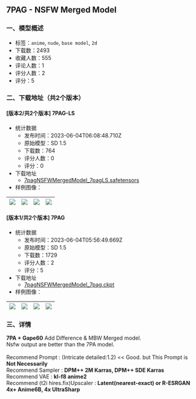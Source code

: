 ## 7PAG - NSFW Merged Model
### 一、模型概述

- 标签：`anime`, `nude`, `base model`, `2d`
- 下载数：2493
- 收藏人数：555
- 评论人数：1
- 评分人数：2
- 评分：5

### 二、下载地址（共2个版本）

#### [版本2/共2个版本] 7PAG-LS

- 统计数据
  - 发布时间：2023-06-04T06:08:48.710Z
  - 原始模型：SD 1.5
  - 下载数：764
  - 评分人数：0
  - 评分：0
- 下载地址
  - [7pagNSFWMergedModel_7pagLS.safetensors](https://civitai.com/api/download/models/88900)
- 样例图像：

| <img src="https://image.civitai.com/xG1nkqKTMzGDvpLrqFT7WA/b2944845-71ac-4dd2-9602-e062a4f8d3d7/width=450/1024007.jpeg" /> | <img src="https://image.civitai.com/xG1nkqKTMzGDvpLrqFT7WA/258d0eef-6e71-4602-a5c8-6b9f868f832e/width=450/1024019.jpeg" /> | <img src="https://image.civitai.com/xG1nkqKTMzGDvpLrqFT7WA/5955217e-190c-43cd-b37c-cb4924b194ae/width=450/1024010.jpeg" /> | <img src="https://image.civitai.com/xG1nkqKTMzGDvpLrqFT7WA/2d5c17f6-e35c-4120-ace0-c517346d85c0/width=450/1024006.jpeg" /> |
| ---- | ---- | ---- | ---- |

#### [版本1/共2个版本] 7PAG

- 统计数据
  - 发布时间：2023-06-04T05:56:49.669Z
  - 原始模型：SD 1.5
  - 下载数：1729
  - 评分人数：2
  - 评分：5
- 下载地址
  - [7pagNSFWMergedModel_7pag.ckpt](https://civitai.com/api/download/models/20240)
- 样例图像：

| <img src="https://image.civitai.com/xG1nkqKTMzGDvpLrqFT7WA/8a267068-813c-4995-cd0a-919b92293700/width=450/214111.jpeg" /> | <img src="https://image.civitai.com/xG1nkqKTMzGDvpLrqFT7WA/e259865c-11a0-4539-eccf-fa99b2adbd00/width=450/214110.jpeg" /> | <img src="https://image.civitai.com/xG1nkqKTMzGDvpLrqFT7WA/87ce8da7-a0c8-47d9-6a51-5c7e69da5100/width=450/214106.jpeg" /> | <img src="https://image.civitai.com/xG1nkqKTMzGDvpLrqFT7WA/4be5d119-79af-41c9-d551-61185fb0c900/width=450/214105.jpeg" /> |
| ---- | ---- | ---- | ---- |


### 三、详情
<p><strong>7PA + Gape60</strong> Add Difference &amp; MBW Merged model. <br />Nsfw output are better than the 7PA model.<br /><br />Recommend Prompt : (Intricate detailed:1.2) &lt;&lt; Good. but This Prompt is <strong>Not Necessarily</strong><br />Recommend Sampler : <strong>DPM++ 2M Karras, DPM++ SDE Karras </strong><br />Recommend VAE : <strong>kl-f8 anime2</strong><br />Recommend (t2i hires.fix)Upscaler : <strong>Latent(nearest-exact) or R-ESRGAN 4x+ Anime6B, 4x UltraSharp</strong></p>